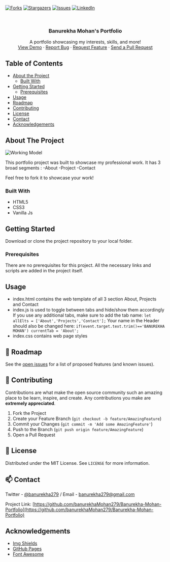 [![Forks][forks-shield]][forks-url]
[![Stargazers][stars-shield]][stars-url]
[![Issues][issues-shield]][issues-url]
[![LinkedIn][linkedin-shield]][linkedin-url]

<!-- PROJECT LOGO -->
<br />
<p align="center">

  <h3 align="center">Banurekha Mohan's Portfolio</h3>

  <p align="center">
    A portfolio showcasing my interests, skills, and more!
    <br />
    <a href="https://banurekhamohan279.github.io/Banurekha-Mohan-Portfolio/">View Demo</a>
    ·
    <a href="https://banurekhamohan279.github.io/Banurekha-Mohan-Portfolio/issues">Report Bug</a>
    ·
    <a href="https://banurekhamohan279.github.io/Banurekha-Mohan-Portfolio/issues">Request Feature</a>
    ·
    <a href="https://banurekhamohan279.github.io/Banurekha-Mohan-Portfolio/pulls">Send a Pull Request</a>
  </p>
</p>

<!-- TABLE OF CONTENTS -->

## Table of Contents

- [About the Project](#about-the-project)
  - [Built With](#built-with)
- [Getting Started](#getting-started)
  - [Prerequisites](#prerequisites)
- [Usage](#usage)
- [Roadmap](#roadmap)
- [Contributing](#contributing)
- [License](#license)
- [Contact](#contact)
- [Acknowledgements](#acknowledgements)

<!-- ABOUT THE PROJECT -->

## About The Project

![Working Model](https://github.com/banurekhaMohan279/Portfolio-V1/blob/master/images/workingModel.gif)

This portfolio project was built to showcase my professional work.
It has 3 broad segments :
-About
-Project
-Contact

Feel free to fork it to showcase your work!

### Built With

- HTML5
- CSS3
- Vanilla Js

<!-- GETTING STARTED -->

## Getting Started

Download or clone the project repository to your local folder.

### Prerequisites

There are no prerequisites for this project. All the necessary links and scripts are added in the project itself.

<!-- USAGE EXAMPLES -->

## Usage

- index.html contains the web template of all 3 section About, Projects and Contact
- index.js is used to toggle between tabs and hide/show them accordingly
  If you use any additional tabs, make sure to add the tab name:
  `let allElts = ['About','Projects','Contact'];`
  Your name in the Header should also be changed here:
  `if(event.target.text.trim()=='BANUREKHA MOHAN') currentTab = 'About';`
- index.css contains web page styles

<!-- ROADMAP -->

## 🚧 Roadmap

See the [open issues](https://github.com/banurekhaMohan279/Banurekha-Mohan-Portfolio/issues) for a list of proposed features (and known issues).

<!-- CONTRIBUTING -->

## 🤝 Contributing

Contributions are what make the open source community such an amazing place to be learn, inspire, and create. Any contributions you make are **extremely appreciated**.

1. Fork the Project
2. Create your Feature Branch (`git checkout -b feature/AmazingFeature`)
3. Commit your Changes (`git commit -m 'Add some AmazingFeature'`)
4. Push to the Branch (`git push origin feature/AmazingFeature`)
5. Open a Pull Request

<!-- LICENSE -->

## 📝 License

Distributed under the MIT License. See `LICENSE` for more information.

<!-- CONTACT -->

## 📫 Contact

Twitter - [@banurekha279](https://twitter.com/banurekha279) / Email - <a href="mailto:banurekha279@gmail.com">banurekha279@gmail.com</a>

Project Link: [https://github.com/banurekhaMohan279/Banurekha-Mohan-Portfolio](https://github.com/banurekhaMohan279/Banurekha-Mohan-Portfolio)

<!-- ACKNOWLEDGEMENTS -->

## Acknowledgements

- [Img Shields](https://shields.io)
- [GitHub Pages](https://pages.github.com)
- [Font Awesome](https://fontawesome.com)

<!-- MARKDOWN LINKS & IMAGES -->
<!-- https://www.markdownguide.org/basic-syntax/#reference-style-links -->

[forks-shield]: https://img.shields.io/github/forks/banurekhaMohan279/Banurekha-Mohan-Portfolio?style=for-the-badge
[forks-url]: https://github.com/banurekhaMohan279/Banurekha-Mohan-Portfolio/network/members
[stars-shield]: https://img.shields.io/github/stars/banurekhaMohan279/Banurekha-Mohan-Portfolio?style=for-the-badge
[stars-url]: https://github.com/banurekhaMohan279/Banurekha-Mohan-Portfolio/stargazers
[issues-shield]: https://img.shields.io/github/issues/banurekhaMohan279/Banurekha-Mohan-Portfolio?style=for-the-badge
[issues-url]: https://github.com/banurekhaMohan279/Banurekha-Mohan-Portfolio/issues
[linkedin-shield]: https://img.shields.io/badge/-LinkedIn-black.svg?style=flat-square&logo=linkedin&colorB=555
[linkedin-url]: https://www.linkedin.com/in/banurekha/
